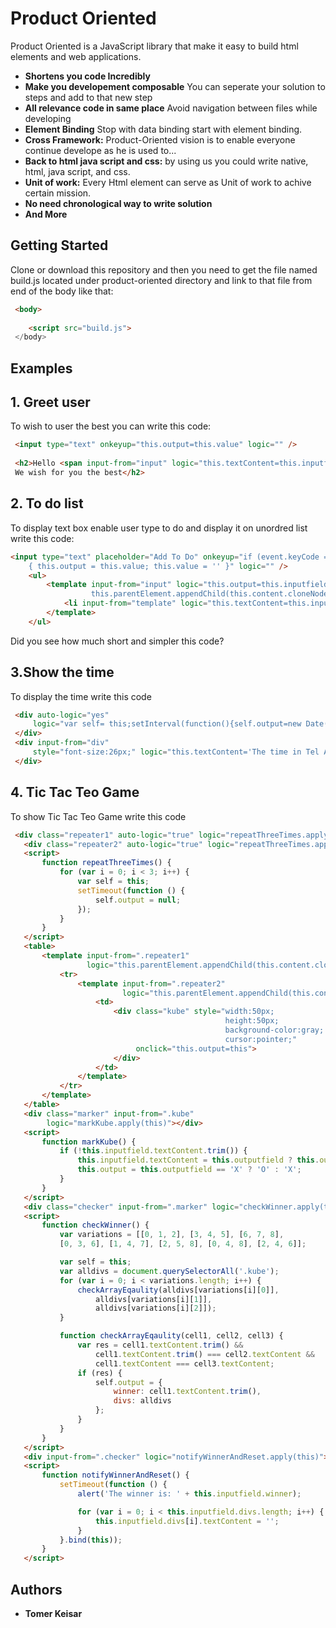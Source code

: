 # Product Oriented

Product Oriented is a JavaScript library that make it easy to build html elements and web applications.

* **Shortens you code Incredibly**
* **Make you developement composable**
You can seperate your solution to steps and add to that new step
* **All relevance code in same place** Avoid navigation between files while developing
* **Element Binding** Stop with data binding start with element binding.
* **Cross Framework:** Product-Oriented vision is to enable everyone continue develope as he is used to...
* **Back to html java script and css:** by using us you could write native, html, java script, and css.
* **Unit of work:** Every Html element can serve as Unit of work to achive certain mission.
* **No need chronological way to write solution**
* **And More**


## Getting Started
Clone or download this repository and then you need to get the file named
build.js located under product-oriented directory  and link to that file from end of the body like that:
```html
 <body>
 
    <script src="build.js">
 </body>
```

## Examples
## 1. Greet user
To wish to  user the best you can write this code:
```html
 <input type="text" onkeyup="this.output=this.value" logic="" />
  
 <h2>Hello <span input-from="input" logic="this.textContent=this.inputfield"></span>
 We wish for you the best</h2>
```

 ## 2. To do list
To display text box enable user type to do and display it on unordred list write this code:
```html
<input type="text" placeholder="Add To Do" onkeyup="if (event.keyCode === 13 && this.value)
    { this.output = this.value; this.value = '' }" logic="" />
    <ul>
        <template input-from="input" logic="this.output=this.inputfield;
                  this.parentElement.appendChild(this.content.cloneNode(true));">
            <li input-from="template" logic="this.textContent=this.inputfield"></li>
        </template>
    </ul>
```
Did you see how much short and simpler this code?

## 3.Show the time  
To display the time write this code
```html
 <div auto-logic="yes" 
     logic="var self= this;setInterval(function(){self.output=new Date().toLocaleTimeString()},1000)">
 </div> 
 <div input-from="div"
     style="font-size:26px;" logic="this.textContent='The time in Tel Aviv is: '+this.inputfield;">
 </div>
 ```
 
 ## 4. Tic Tac Teo Game 
 To show  Tic Tac Teo Game write this code
 ```html
  <div class="repeater1" auto-logic="true" logic="repeatThreeTimes.apply(this)"></div>
    <div class="repeater2" auto-logic="true" logic="repeatThreeTimes.apply(this)"></div>
    <script>
        function repeatThreeTimes() {
            for (var i = 0; i < 3; i++) {
                var self = this;
                setTimeout(function () {
                    self.output = null;
                });
            }
        }
    </script>
    <table>
        <template input-from=".repeater1"
                  logic="this.parentElement.appendChild(this.content.cloneNode(true))">
            <tr>
                <template input-from=".repeater2"
                          logic="this.parentElement.appendChild(this.content.cloneNode(true))">
                    <td>
                        <div class="kube" style="width:50px;
                                                 height:50px;
                                                 background-color:gray;
                                                 cursor:pointer;"
                             onclick="this.output=this">
                        </div>
                    </td>
                </template>
            </tr>
        </template>
    </table>
    <div class="marker" input-from=".kube"
         logic="markKube.apply(this)"></div>
    <script>
        function markKube() {
            if (!this.inputfield.textContent.trim()) {
                this.inputfield.textContent = this.outputfield ? this.outputfield : this.outputfield = 'X';
                this.output = this.outputfield == 'X' ? 'O' : 'X';
            }
        }
    </script>
    <div class="checker" input-from=".marker" logic="checkWinner.apply(this)"></div>
    <script>
        function checkWinner() {
            var variations = [[0, 1, 2], [3, 4, 5], [6, 7, 8],
            [0, 3, 6], [1, 4, 7], [2, 5, 8], [0, 4, 8], [2, 4, 6]];

            var self = this;
            var alldivs = document.querySelectorAll('.kube');
            for (var i = 0; i < variations.length; i++) {
                checkArrayEqaulity(alldivs[variations[i][0]],
                    alldivs[variations[i][1]],
                    alldivs[variations[i][2]]);
            }

            function checkArrayEqaulity(cell1, cell2, cell3) {
                var res = cell1.textContent.trim() &&
                    cell1.textContent.trim() === cell2.textContent &&
                    cell1.textContent === cell3.textContent;
                if (res) {
                    self.output = {
                        winner: cell1.textContent.trim(),
                        divs: alldivs
                    };
                }
            }
        }
    </script>
    <div input-from=".checker" logic="notifyWinnerAndReset.apply(this)"></div>
    <script>
        function notifyWinnerAndReset() {
            setTimeout(function () {
                alert('The winner is: ' + this.inputfield.winner);

                for (var i = 0; i < this.inputfield.divs.length; i++) {
                    this.inputfield.divs[i].textContent = '';
                }
            }.bind(this));
        }
    </script>
 
 
 ```

## Authors

* **Tomer Keisar** 



